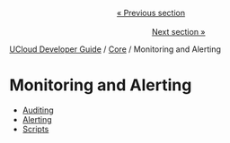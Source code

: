 <p align='center'>
<a href='/docs/developer-guide/core/users/avatars.md'>« Previous section</a>
&nbsp;&nbsp;&nbsp;&nbsp;&nbsp;&nbsp;&nbsp;&nbsp;&nbsp;&nbsp;&nbsp;&nbsp;&nbsp;&nbsp;&nbsp;&nbsp;&nbsp;&nbsp;&nbsp;&nbsp;&nbsp;&nbsp;&nbsp;&nbsp;&nbsp;&nbsp;&nbsp;&nbsp;&nbsp;&nbsp;&nbsp;&nbsp;&nbsp;&nbsp;&nbsp;&nbsp;&nbsp;&nbsp;&nbsp;&nbsp;&nbsp;&nbsp;&nbsp;&nbsp;&nbsp;&nbsp;&nbsp;&nbsp;&nbsp;&nbsp;&nbsp;&nbsp;&nbsp;&nbsp;&nbsp;&nbsp;&nbsp;&nbsp;&nbsp;&nbsp;&nbsp;&nbsp;&nbsp;&nbsp;&nbsp;&nbsp;&nbsp;&nbsp;&nbsp;&nbsp;&nbsp;&nbsp;&nbsp;&nbsp;&nbsp;&nbsp;&nbsp;&nbsp;&nbsp;&nbsp;&nbsp;&nbsp;&nbsp;&nbsp;&nbsp;&nbsp;&nbsp;&nbsp;&nbsp;&nbsp;&nbsp;&nbsp;&nbsp;&nbsp;&nbsp;&nbsp;&nbsp;&nbsp;&nbsp;&nbsp;&nbsp;&nbsp;&nbsp;&nbsp;&nbsp;&nbsp;&nbsp;&nbsp;&nbsp;&nbsp;&nbsp;&nbsp;&nbsp;&nbsp;&nbsp;&nbsp;&nbsp;&nbsp;&nbsp;&nbsp;&nbsp;&nbsp;&nbsp;&nbsp;&nbsp;&nbsp;&nbsp;&nbsp;&nbsp;&nbsp;&nbsp;&nbsp;&nbsp;&nbsp;&nbsp;&nbsp;&nbsp;&nbsp;&nbsp;&nbsp;&nbsp;&nbsp;&nbsp;&nbsp;&nbsp;&nbsp;&nbsp;&nbsp;&nbsp;&nbsp;&nbsp;&nbsp;&nbsp;<a href='/docs/developer-guide/core/monitoring/auditing.md'>Next section »</a>
</p>


[UCloud Developer Guide](/docs/developer-guide/README.md) / [Core](/docs/developer-guide/core/README.md) / Monitoring and Alerting
# Monitoring and Alerting

 - [Auditing](/docs/developer-guide/core/monitoring/auditing.md)
 - [Alerting](/docs/developer-guide/core/monitoring/alerting.md)
 - [Scripts](/docs/developer-guide/core/monitoring/scripts/README.md)
